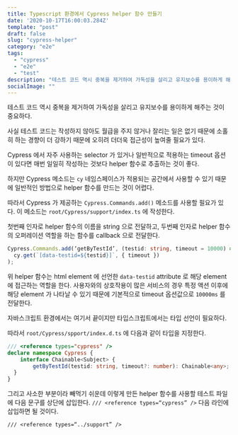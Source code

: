 ```yaml
---
title: Typescript 환경에서 Cypress helper 함수 만들기
date: '2020-10-17T16:00:03.284Z'
template: "post"
draft: false
slug: "cypress-helper"
category: "e2e"
tags:
  - "cypress"
  - "e2e"
  - "test"
description: "테스트 코드 역시 중복을 제거하여 가독성을 살리고 유지보수를 용이하게 해주는 것이 중요하다."
socialImage: ""
---
```


테스트 코드 역시 중복을 제거하여 가독성을 살리고 유지보수를 용이하게 해주는 것이 중요하다. 

사실 테스트 코드는 작성하지 않아도 월급을 주지 않거나 잘리는 일은 없기 때문에 소홀히 하는 경향이 더 강하기 때문에 오히려 더더욱 접근성이 높여줄 필요가 있다.

Cypress 에서 자주 사용하는 selector 가 있거나 일반적으로 적용하는 timeout 옵션이 있다면 매번 일일히 작성하는 것보다 helper 함수로 추출하는 것이 좋다.

하지만 Cypress 메소드는 `cy` 네임스페이스가 적용되는 공간에서 사용할 수 있기 때문에 일반적인 방법으로 helper 함수를 만드는 것이 어렵다.

따라서 Cypress 가 제공하는 `Cypress.Commands.add()` 메소드를 사용할 필요가 있다. 이 메소드는 `root/Cypress/support/index.ts` 에 작성한다.

첫번째 인자로 helper 함수의 이름을 string 으로 전달하고, 두번째 인자로 helper 함수의 오퍼레이션 역할을 하는 함수를 callback 으로 전달한다.

```typescript
Cypress.Commands.add(‘getByTestId’, (testid: string, timeout = 10000) =>
  cy.get(`[data-testid=${testid}]`, { timeout })
);
```

위 helper 함수는 html element 에 선언한 `data-testid` attribute 로 해당 element 에 접근하는 역할을 한다. 사용자와의 상호작용이 많은 서비스의 경우 특정 액션 이후에 해당 element 가 나타날 수 있기 때문에 기본적으로 timeout 옵션값으로 `10000ms` 를 전달한다.

자바스크립트 환경에서는 여기서 끝이지만 타입스크립트에서는 타입 선언이 필요하다.

따라서 `root/Cypress/spport/index.d.ts` 에 다음과 같이 타입을 지정한다.

```typescript
/// <reference types="cypress" />
declare namespace Cypress {
	interface Chainable<Subject> {
		getByTestId(testid: string, timeout?: number): Chainable<any>;
  }
}
```

그리고 사소한 부분이라 빼먹기 쉬운데 이렇게 만든 helper 함수를 사용할 테스트 파일에 다음 문구를 상단에 삽입한다. `/// <reference types=“cypress” />` 다음 라인에 삽입하면 될 것이다.

`/// <reference types=“../support” />`

